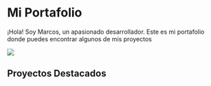 # Mi Portafolio

¡Hola! Soy Marcos, un apasionado desarrollador. Este es mi portafolio donde puedes encontrar algunos de mis proyectos 

![](https://www.canva.com/design/DAFzrADBFCI/t5aiH_HBViPpbWF-uyodxQ/edit?utm_content=DAFzrADBFCI&utm_campaign=designshare&utm_medium=link2&utm_source=sharebutton)


## Proyectos Destacados

